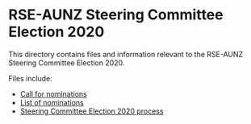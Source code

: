 # RSE-AUNZ Steering Committee Election 2020

This directory contains files and information relevant to the RSE-AUNZ Steering Committee Election 2020.

Files include:
* [Call for nominations](https://github.com/rse-aunz/organisation/blob/master/Elections/2020/call-for-nominations.md)
* [List of nominations](https://github.com/rse-aunz/organisation/blob/master/Elections/2020/nominations.md)
* [Steering Committee Election 2020 process](https://github.com/rse-aunz/organisation/blob/master/Elections/2020/process.md)
